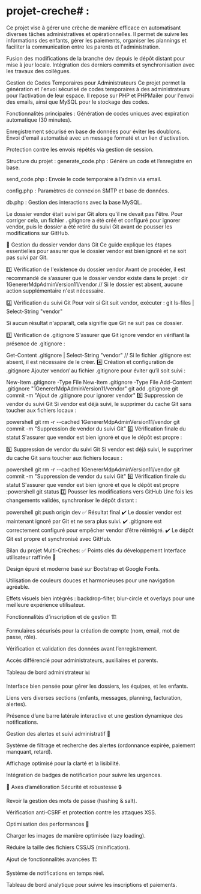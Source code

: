 # projet-creche#   : 


Ce projet vise à gérer une crèche de manière efficace en automatisant diverses tâches administratives et opérationnelles.
Il permet de suivre les informations des enfants, gérer les paiements, organiser les plannings et faciliter la communication entre les parents et l'administration.
 
 Fusion des modifications de la branche dev depuis le dépôt distant pour mise à jour locale.
Intégration des derniers commits et synchronisation avec les travaux des collègues.

Gestion de Codes Temporaires pour Administrateurs
Ce projet permet la génération et l'envoi sécurisé de codes temporaires à des administrateurs pour l’activation de leur espace. Il repose sur PHP et PHPMailer pour l'envoi des emails, ainsi que MySQL pour le stockage des codes.

Fonctionnalités principales :
Génération de codes uniques avec expiration automatique (30 minutes).

Enregistrement sécurisé en base de données pour éviter les doublons.
Envoi d'email automatisé avec un message formaté et un lien d'activation.

Protection contre les envois répétés via gestion de session.

Structure du projet :
generate_code.php : Génère un code et l’enregistre en base.

send_code.php : Envoie le code temporaire à l’admin via email.

config.php : Paramètres de connexion SMTP et base de données.

db.php : Gestion des interactions avec la base MySQL.




Le dossier vendor était suivi par Git alors qu'il ne devait pas l'être. Pour corriger cela, un fichier .
gitignore a été créé et configuré pour ignorer vendor, puis le dossier a été retiré du suivi Git avant de pousser les modifications sur GitHub.

🔹 Gestion du dossier vendor dans Git
Ce guide explique les étapes essentielles pour assurer que le dossier vendor est bien ignoré et ne soit pas suivi par Git.

1️⃣ Vérification de l'existence du dossier vendor
Avant de procéder, il est recommandé de s’assurer que le dossier vendor existe dans le projet :
dir 1GenererMdpAdminVersion11/vendor    // Si le dossier est absent, aucune action supplémentaire n'est nécessaire.

2️⃣ Vérification du suivi Git
Pour voir si Git suit vendor, exécuter :
git ls-files | Select-String "vendor"

Si aucun résultat n'apparaît, cela signifie que Git ne suit pas ce dossier.

3️⃣ Vérification de .gitignore
S'assurer que Git ignore vendor en vérifiant la présence de .gitignore :

Get-Content .gitignore | Select-String "vendor"     // Si le fichier .gitignore est absent, il est nécessaire de le créer.
4️⃣ Création et configuration de .gitignore
Ajouter vendor/ au fichier .gitignore pour éviter qu’il soit suivi :

New-Item .gitignore -Type File
New-Item .gitignore -Type File
Add-Content .gitignore "1GenererMdpAdminVersion11/vendor"
git add .gitignore
git commit -m "Ajout de .gitignore pour ignorer vendor"
5️⃣ Suppression de vendor du suivi Git
Si vendor est déjà suivi, le supprimer du cache Git sans toucher aux fichiers locaux :

powershell
git rm -r --cached 1GenererMdpAdminVersion11/vendor
git commit -m "Suppression de vendor du suivi Git"
6️⃣ Vérification finale du statut
S'assurer que vendor est bien ignoré et que le dépôt est propre :

5️⃣ Suppression de vendor du suivi Git
Si vendor est déjà suivi, le supprimer du cache Git sans toucher aux fichiers locaux :

powershell
git rm -r --cached 1GenererMdpAdminVersion11/vendor
git commit -m "Suppression de vendor du suivi Git"
6️⃣ Vérification finale du statut
S'assurer que vendor est bien ignoré et que le dépôt est propre :powershell
git status
7️⃣ Pousser les modifications vers GitHub
Une fois les changements validés, synchroniser le dépôt distant :

powershell
git push origin dev
✅ Résultat final
✔️ Le dossier vendor est maintenant ignoré par Git et ne sera plus suivi. ✔️ .gitignore est correctement configuré pour empêcher vendor d’être réintégré. ✔️ Le dépôt Git est propre et synchronisé avec GitHub.


Bilan du projet Multi-Crèches:
✅ Points clés du développement
Interface utilisateur raffinée 🎨

Design épuré et moderne basé sur Bootstrap et Google Fonts.

Utilisation de couleurs douces et harmonieuses pour une navigation agréable.

Effets visuels bien intégrés : backdrop-filter, blur-circle et overlays pour une meilleure expérience utilisateur.

Fonctionnalités d’inscription et de gestion 🏗️

Formulaires sécurisés pour la création de compte (nom, email, mot de passe, rôle).

Vérification et validation des données avant l’enregistrement.

Accès différencié pour administrateurs, auxiliaires et parents.

Tableau de bord administrateur 📊

Interface bien pensée pour gérer les dossiers, les équipes, et les enfants.

Liens vers diverses sections (enfants, messages, planning, facturation, alertes).

Présence d’une barre latérale interactive et une gestion dynamique des notifications.

Gestion des alertes et suivi administratif 🚨

Système de filtrage et recherche des alertes (ordonnance expirée, paiement manquant, retard).

Affichage optimisé pour la clarté et la lisibilité.

Intégration de badges de notification pour suivre les urgences.

🔧 Axes d’amélioration
Sécurité et robustesse 🔒

Revoir la gestion des mots de passe (hashing & salt).

Vérification anti-CSRF et protection contre les attaques XSS.

Optimisation des performances 🚀

Charger les images de manière optimisée (lazy loading).

Réduire la taille des fichiers CSS/JS (minification).

Ajout de fonctionnalités avancées 🏗️

Système de notifications en temps réel.

Tableau de bord analytique pour suivre les inscriptions et paiements.














